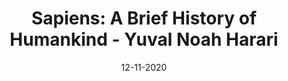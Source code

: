 ---
layout: none
title: 'Sapiens: A Brief History of Humankind - Yuval Noah Harari'
img: assets/img/covers/713jIoMO3UL.jpg
date: 12-11-2020
category: Non-fiction
redirect: https://www.goodreads.com/book/show/20873740-sapiens
---